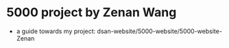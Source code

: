 # 5000 project by Zenan Wang
* a guide towards my project: dsan-website/5000-website/5000-website-Zenan
